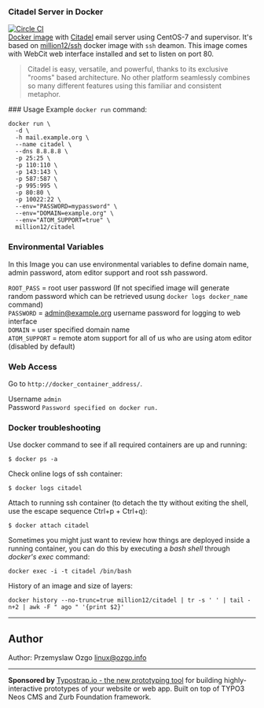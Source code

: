 ### Citadel Server in Docker  
[![Circle CI](https://circleci.com/gh/million12/docker-citadel/tree/master.svg?style=svg&circle-token=aac9a2809e0abdd64657d1d0f655997d017617f2)](https://circleci.com/gh/million12/docker-citadel/tree/master)  
[Docker image](https://hub.docker.com/r/million12/citadel) with [Citadel](http://www.citadel.org/doku.php) email server using CentOS-7 and supervisor. It's based on [million12/ssh](https://hub.docker.com/r/million12/ssh/) docker image with `ssh` deamon. This image comes with WebCit web interface installed and set to listen on port 80.

> Citadel is easy, versatile, and powerful, thanks to its exclusive "rooms" based architecture. No other platform seamlessly combines so many different features using this familiar and consistent metaphor.  

### Usage
Example `docker run` command:

    docker run \
      -d \
      -h mail.example.org \
      --name citadel \
      --dns 8.8.8.8 \
      -p 25:25 \
      -p 110:110 \
      -p 143:143 \
      -p 587:587 \
      -p 995:995 \
      -p 80:80 \
      -p 10022:22 \
      --env="PASSWORD=mypassword" \
      --env="DOMAIN=example.org" \
      --env="ATOM_SUPPORT=true" \
      million12/citadel

### Environmental Variables
In this Image you can use environmental variables to define domain name, admin password, atom editor support and root ssh password.

`ROOT_PASS` = root user password (If not specified image will generate random password which can be retrieved usung `docker logs docker_name` command)  
`PASSWORD` = admin@example.org username password for logging to web interface  
`DOMAIN` = user specified domain name  
`ATOM_SUPPORT` = remote atom support for all of us who are using atom editor (disabled by default)

### Web Access
Go to `http://docker_container_address/`.  

Username `admin`  
Password `Password specified on docker run.`

### Docker troubleshooting


Use docker command to see if all required containers are up and running:

    $ docker ps -a

Check online logs of ssh container:

    $ docker logs citadel

Attach to running ssh container (to detach the tty without exiting the shell,
use the escape sequence Ctrl+p + Ctrl+q):

    $ docker attach citadel

Sometimes you might just want to review how things are deployed inside a running container, you can do this by executing a _bash shell_ through _docker's exec_ command:

    docker exec -i -t citadel /bin/bash

History of an image and size of layers:

    docker history --no-trunc=true million12/citadel | tr -s ' ' | tail -n+2 | awk -F " ago " '{print $2}'

---
## Author

Author: Przemyslaw Ozgo [linux@ozgo.info](mailto:linux@ozgo.info)

---

**Sponsored by** [Typostrap.io - the new prototyping tool](http://typostrap.io/) for building highly-interactive prototypes of your website or web app. Built on top of TYPO3 Neos CMS and Zurb Foundation framework.
